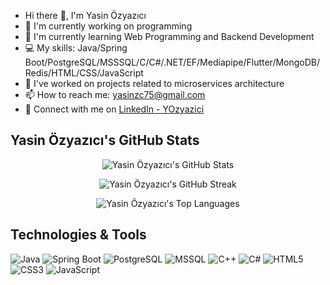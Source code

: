 - Hi there 👋, I'm Yasin Özyazıcı
- 🌱 I'm currently working on programming
- 🌱 I'm currently learning Web Programming and Backend Development
- 💻 My skills: Java/Spring Boot/PostgreSQL/MSSSQL/C/C#/.NET/EF/Mediapipe/Flutter/MongoDB/Redis/HTML/CSS/JavaScript
- 🔧 I've worked on projects related to microservices architecture
- 📫 How to reach me: yasinzc75@gmail.com
- 👔 Connect with me on [LinkedIn - YOzyazici](https://www.linkedin.com/in/yozyazici/)

## Yasin Özyazıcı's GitHub Stats

<p align="center">
  <img src="https://github-readme-stats.vercel.app/api?username=YOzyazici&show_icons=true&theme=radical" alt="Yasin Özyazıcı's GitHub Stats" />
</p>

<p align="center">
  <img src="https://github-readme-streak-stats.herokuapp.com/?user=YOzyazici&theme=radical" alt="Yasin Özyazıcı's GitHub Streak" />
</p>

<p align="center">
  <img src="https://github-readme-stats.vercel.app/api/top-langs/?username=YOzyazici&layout=compact&theme=radical" alt="Yasin Özyazıcı's Top Languages" />
</p>

## Technologies & Tools

![Java](https://img.shields.io/badge/Java-ED8B00?style=for-the-badge&logo=java&logoColor=white)
![Spring Boot](https://img.shields.io/badge/Spring%20Boot-6DB33F?style=for-the-badge&logo=spring-boot&logoColor=white)
![PostgreSQL](https://img.shields.io/badge/PostgreSQL-316192?style=for-the-badge&logo=postgresql&logoColor=white)
![MSSQL](https://img.shields.io/badge/Microsoft%20SQL%20Server-CC2927?style=for-the-badge&logo=microsoft-sql-server&logoColor=white)
![C++](https://img.shields.io/badge/C%2B%2B-00599C?style=for-the-badge&logo=c%2B%2B&logoColor=white)
![C#](https://img.shields.io/badge/C%23-239120?style=for-the-badge&logo=c-sharp&logoColor=white)
![HTML5](https://img.shields.io/badge/HTML5-E34F26?style=for-the-badge&logo=html5&logoColor=white)
![CSS3](https://img.shields.io/badge/CSS3-1572B6?style=for-the-badge&logo=css3&logoColor=white)
![JavaScript](https://img.shields.io/badge/JavaScript-F7DF1E?style=for-the-badge&logo=javascript&logoColor=black)
